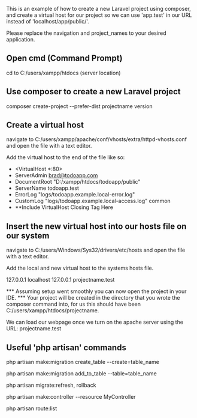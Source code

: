This is an example of how to create a new Laravel project using composer, 
and create a virtual host for our project so we can use 'app.test' in our URL
instead of 'localhost/app/public/'. 

Please replace the navigation and project_names to your desired application. 

Open cmd (Command Prompt)
-------------------------
cd to C:/users/xampp/htdocs (server location) 

Use composer to create a new Laravel project 
--------------------------------------------
composer create-project --prefer-dist projectname version 

Create a virtual host 
---------------------
navigate to C:/users/xampp/apache/conf/vhosts/extra/httpd-vhosts.conf 
and open the file with a text editor. 

Add the virtual host to the end of the file like so:

- <VirtualHost *:80>
- ServerAdmin brad@todoapp.com
- DocumentRoot "D:/xampp/htdocs/todoapp/public"
- ServerName todoapp.test
- ErrorLog "logs/todoapp.example.local-error.log"
- CustomLog "logs/todoapp.example.local-access.log" common
- **Include VirtualHost Closing Tag Here

Insert the new virtual host into our hosts file on our system 
-----------------------------------------------
navigate to C:/users/Windows/Sys32/drivers/etc/hosts 
and open the file with a text editor. 

Add the local and new virtual host to the systems hosts file. 

127.0.0.1 localhost 
127.0.0.1 projectname.test

*** Assuming setup went smoothly you can now open the project in your IDE. ***
Your project will be created in the directory that you wrote the composer command into, 
for us this should have been C:/users/xampp/htdocs/projectname. 

We can load our webpage once we turn on the apache server using the URL: projectname.test

Useful 'php artisan' commands
----------------------------- 
php artisan make:migration create_table --create=table_name

php artisan make:migration add_to_table --table=table_name

php artisan migrate:refresh, rollback

php artisan make:controller --resource MyController

php artisan route:list
